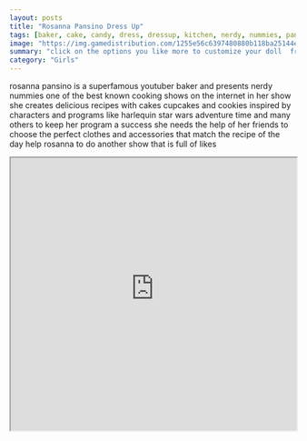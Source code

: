 ```yaml
---
layout: posts
title: "Rosanna Pansino Dress Up"
tags: [baker, cake, candy, dress, dressup, kitchen, nerdy, nummies, pansino, rosanna, youtube, youtuber, free, online, games, oyna, game, free, games, play, play, games]
image: "https://img.gamedistribution.com/1255e56c6397480880b118ba25144eef.jpg"
summary: "click on the options you like more to customize your doll  free online games oyna game free games play play games"
category: "Girls"
---
```


rosanna pansino is a superfamous youtuber baker and presents nerdy nummies one of the best known cooking shows on the internet in her show she creates delicious recipes with cakes cupcakes and cookies inspired by characters and programs like harlequin star wars adventure time and many others to keep her program a success she needs the help of her friends to choose the perfect clothes and accessories that match the recipe of the day help rosanna to do another show that is full of likes

<iframe width="100%" height="480px;" src="https://html5.gamedistribution.com/1255e56c6397480880b118ba25144eef/"></iframe>